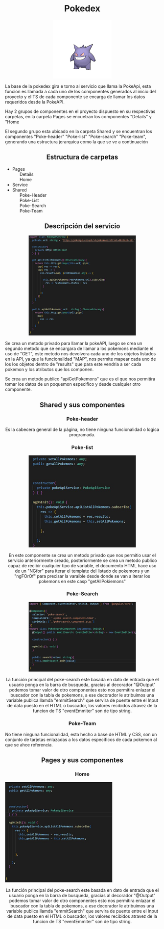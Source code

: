 
<h1 align="center">Pokedex</h1>

<p align="center">

<img src="https://github.com/ManeDM/Pokedex/blob/main/src/assets/team-imgs/gengar-3.gif" >

</p>

<p>
La base de la pokedex gira e torno al servicio que llama la PokeApi, esta funcion es llamada a cada uno de los componentes generados al inicio del proyecto y el TS de cada componente se encarga de llamar los datos requeridos desde la PokeAPI.

Hay 2 grupos de componentes en el proyecto dispuesto en su respectivas carpetas, en la carpeta Pages se encuetran los componentes "Details" y "Home

El segundo grupo esta ubicado en la carpeta Shared y se encuentran los componentes "Poke-header" "Poke-list" "Poke-search" "Poke-team", generando una estructura jerarquica como la que se ve a continuación
</p>

<h2 align="center" width="150px"> Estructura de carpetas</h2>
<ul>
<li>Pages
<ul>Details</ul>
<ul>Home</ul>
</li>
<li>Service</li>
<li>Shared
<ul>Poke-Header</ul>
<ul>Poke-List</ul>
<ul>Poke-Search</ul>
<ul>Poke-Team</ul>
</li>
</ul>

<h2 align="center">Descripción del servicio</h2>

<p align="center">

<img src="https://github.com/ManeDM/Pokedex/blob/main/src/assets/read_img/PokeService.jpeg" width="350px"> 

</p>

<p>
Se crea un metodo privado para llamar la pokeAPI, luego se crea un segundo metodo que se encargara de llamar a los pokemons mediante el uso de "GET", este metodo nos devolvera cada uno de los objetos listados en la API, ya que la funcionalidad "MAP", nos permite mapear cada uno de los los objetos dentro de "results" que para este vendria a ser cada pokemon y los atributos que los componen.

Se crea un metodo publico "apiGetPokemons" que es el que nos permitira tomar los datos de un poquemon especifico y desde cualquier otro componente.
</p>

<h2 align="center">Shared y sus componentes</h2>

<h3 align="center">Poke-header</h3>

<p align="center">
Es la cabecera general de la página, no tiene ninguna funcionalidad o logica programada.
</p>

<h3 align="center">Poke-list</h3>
<p align="center">

<img src="https://github.com/ManeDM/Pokedex/blob/main/src/assets/read_img/PokeList.jpeg" width="350px" > 

</p>

<p align="center">
En este componente se crea un metodo privado que nos permitio usar el servicio anteriormente creado, posteriormente se crea un metodo publico capaz de recibir cualquier tipo de variable, el documento HTML hace uso de un "NGfor" para iterar el template del listado de pokemons y un "ngFOrOf" para precisar la varaible desde donde se van a iterar los pokemons en este casp "getAllPokiemons"
</p>

<h3 align="center">Poke-Search</h3>
<p align="center">

<img src="https://github.com/ManeDM/Pokedex/blob/main/src/assets/read_img/PokeSearch.jpeg" width="350px"> 

</p>

<p align="center">
La función principal del poke-search este basada en dato de entrada que el usuario ponga en la barra de busqueda, gracias al decorador "@Output" podemos tomar valor de otro componentes esto nos permitira enlazar el buscador con la tabla de pokemons, a ese decorador le atribuimos una variable publica llamda "emmitSearch" que servira de puente entre el Input de data puesto en el HTML o buscador, los valores recibidos atravez de la funcion de TS "eventEmmiter" son de tipo string.
</p>

<h3 align="center">Poke-Team</h3>

No tiene ninguna funcionalidad, esta hecho a base de HTML y CSS, son un conjunto de tarjetas enlazadas a los datos especificos de cada pokemon al que se ahce referencia.

<h2 align="center">Pages y sus componentes</h2>

<h3 align="center">Home</h3>

<p align="left">

<img src="https://github.com/ManeDM/Pokedex/blob/main/src/assets/read_img/TS-Home.jpeg" width="350px"> 

</p>

<p align="center">
La función principal del poke-search este basada en dato de entrada que el usuario ponga en la barra de busqueda, gracias al decorador "@Output" podemos tomar valor de otro componentes esto nos permitira enlazar el buscador con la tabla de pokemons, a ese decorador le atribuimos una variable publica llamda "emmitSearch" que servira de puente entre el Input de data puesto en el HTML o buscador, los valores recibidos atravez de la funcion de TS "eventEmmiter" son de tipo string.
</p>